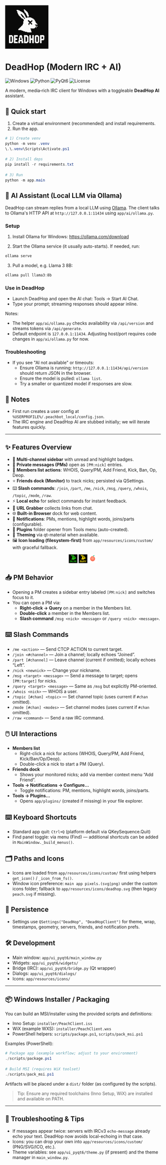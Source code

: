 # <div align="center">
  <img alt="DeadHop" src="app/resources/icons/custom/main%20app%20pixels.png" width="140" />

  <h1>DeadHop (Modern IRC + AI)</h1>

  <p>
    <img alt="Windows" src="https://img.shields.io/badge/Windows-10%2B-0078D6?logo=windows&logoColor=white" />
    <img alt="Python" src="https://img.shields.io/badge/Python-3.10%2B-3776AB?logo=python&logoColor=white" />
    <img alt="PyQt6" src="https://img.shields.io/badge/GUI-PyQt6-41CD52?logo=qt&logoColor=white" />
    <img alt="License" src="https://img.shields.io/badge/License-MIT-blue" />
  </p>

  <p>A modern, media‑rich IRC client for Windows with a toggleable <b>DeadHop AI</b> assistant.</p>
</div>

## 🚀 Quick start

1. Create a virtual environment (recommended) and install requirements.
2. Run the app.

```powershell
# 1) Create venv
python -m venv .venv
\.\.venv\Scripts\Activate.ps1

# 2) Install deps
pip install -r requirements.txt

# 3) Run
python -m app.main
```

## 🤖 AI Assistant (Local LLM via Ollama)

DeadHop can stream replies from a local LLM using [Ollama](https://ollama.com/). The client talks to Ollama's HTTP API at `http://127.0.0.1:11434` using `app/ai/ollama.py`.

### Setup

1) Install Ollama for Windows: https://ollama.com/download

2) Start the Ollama service (it usually auto-starts). If needed, run:

```powershell
ollama serve
```

3) Pull a model, e.g. Llama 3 8B:

```powershell
ollama pull llama3:8b
```

### Use in DeadHop

- Launch DeadHop and open the AI chat: Tools → Start AI Chat.
- Type your prompt; streaming responses should appear inline.

Notes:
- The helper `app/ai/ollama.py` checks availability via `/api/version` and streams tokens via `/api/generate`.
- Default endpoint is `127.0.0.1:11434`. Adjusting host/port requires code changes in `app/ai/ollama.py` for now.

### Troubleshooting

- If you see "AI not available" or timeouts:
  - Ensure Ollama is running: `http://127.0.0.1:11434/api/version` should return JSON in the browser.
  - Ensure the model is pulled: `ollama list`.
  - Try a smaller or quantized model if responses are slow.

## 📝 Notes
- First run creates a user config at `%USERPROFILE%/.peachbot_local/config.json`.
- The IRC engine and DeadHop AI are stubbed initially; we will iterate features quickly.

---

## ✨ Features Overview

- 🧭 **Multi-channel sidebar** with unread and highlight badges.
- 💬 **Private messages (PMs)** open as `[PM:nick]` entries.
- 👥 **Members list actions**: WHOIS, Query/PM, Add Friend, Kick, Ban, Op, Deop.
- ⭐ **Friends dock (Monitor)** to track nicks; persisted via QSettings.
- ⌨️ **Slash commands**: `/join`, `/part`, `/me`, `/nick`, `/msg`, `/query`, `/whois`, `/topic`, `/mode`, `/raw`.
- ⚡ **Local echo** for select commands for instant feedback.
- 🔗 **URL Grabber** collects links from chat.
- 🌐 **Built-in Browser** dock for web content.
- 🔔 **Notifications**: PMs, mentions, highlight words, joins/parts (configurable).
- 🧩 **Plugins** folder opener from Tools menu (auto-created).
- 🎨 **Theming** via qt-material when available.
- 🖼️ **Icon loading (filesystem-first)** from `app/resources/icons/custom/` with graceful fallback.

<p align="center">
  <img alt="Connected Icon" src="app/resources/icons/custom/connected.png" width="28" />
  <img alt="Away Icon" src="app/resources/icons/custom/away.png" width="28" />
  <img alt="Peach" src="app/resources/icons/peach.svg" width="28" />
</p>

## 📥 PM Behavior

- Opening a PM creates a sidebar entry labeled `[PM:nick]` and switches focus to it.
- You can open a PM via:
  - **Right-click → Query** on a member in the Members list.
  - **Double-click** a member in the Members list.
  - **Slash command** `/msg <nick> <message>` or `/query <nick> <message>`.

## ⌨️ Slash Commands

- `/me <action>` — Send CTCP ACTION to current target.
- `/join <#channel>` — Join a channel; locally echoes “Joined”.
- `/part [#channel]` — Leave channel (current if omitted); locally echoes “Left”.
- `/nick <newnick>` — Change your nickname.
- `/msg <target> <message>` — Send a message to target; opens `[PM:target]` for nicks.
- `/query <target> <message>` — Same as `/msg` but explicitly PM-oriented.
- `/whois <nick>` — WHOIS a user.
- `/topic [#chan] <topic>` — Set channel topic (uses current if `#chan` omitted).
- `/mode [#chan] <modes>` — Set channel modes (uses current if `#chan` omitted).
- `/raw <command>` — Send a raw IRC command.

## 🖱️ UI Interactions

- **Members list**
  - Right-click a nick for actions (WHOIS, Query/PM, Add Friend, Kick/Ban/Op/Deop).
  - Double-click a nick to start a PM (Query).
- **Friends dock**
  - Shows your monitored nicks; add via member context menu “Add Friend”.
- **Tools → Notifications → Configure…**
  - Toggle notifications: PM, mentions, highlight words, joins/parts.
- **Tools → Plugins…**
  - Opens `app/plugins/` (created if missing) in your file explorer.

## ⌨️ Keyboard Shortcuts

- Standard app quit: `Ctrl+Q` (platform default via QKeySequence.Quit)
- Find panel toggle: via menu (Find) — additional shortcuts can be added in `MainWindow._build_menus()`.

## 🗂️ Paths and Icons

- Icons are loaded from `app/resources/icons/custom/` first using helpers `get_icon()` / `_icon_from_fs()`.
- Window icon preference: `main app pixels.(svg|png)` under the custom icons folder; fallback to `app/resources/icons/deadhop.svg` (then legacy `peach.svg` if missing).

## 💾 Persistence

- Settings use `QSettings("DeadHop", "DeadHopClient")` for theme, wrap, timestamps, geometry, servers, friends, and notification prefs.

## 🛠️ Development

- Main window: `app/ui_pyqt6/main_window.py`
- Widgets: `app/ui_pyqt6/widgets/`
- Bridge (IRC): `app/ui_pyqt6/bridge.py` (Qt wrapper)
- Dialogs: `app/ui_pyqt6/dialogs/`
- Icons: `app/resources/icons/`

---

## 📦 Windows Installer / Packaging

You can build an MSI/installer using the provided scripts and definitions:

- Inno Setup: `installer/PeachClient.iss`
- WiX (example WXS): `installer/PeachClient.wxs`
- PowerShell helpers: `scripts/package.ps1`, `scripts/pack_msi.ps1`

Examples (PowerShell):

```powershell
# Package app (example workflow; adjust to your environment)
./scripts/package.ps1

# Build MSI (requires WiX toolset)
./scripts/pack_msi.ps1
```

Artifacts will be placed under a `dist/` folder (as configured by the scripts).

> Tip: Ensure any required toolchains (Inno Setup, WiX) are installed and available on PATH.

---

## 🔧 Troubleshooting & Tips

- If messages appear twice: servers with IRCv3 `echo-message` already echo your text. DeadHop now avoids local-echoing in that case.
- Icons: you can drop your own into `app/resources/icons/custom/` (PNG/SVG/ICO, etc.).
- Theme variables: see `app/ui_pyqt6/theme.py` (if present) and the theme manager in `main_window.py`.
